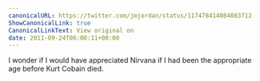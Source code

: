 ```yaml
---
canonicalURL: https://twitter.com/jmjordan/status/117478414084083712
ShowCanonicalLink: true
CanonicalLinkText: View original on
date: 2011-09-24T06:00:11+00:00
---
```

I wonder if I would have appreciated Nirvana if I had been the appropriate age before Kurt Cobain died.